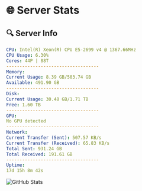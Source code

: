 # 🌐 Server Stats
## 🔍 Server Info
```yaml
CPU: Intel(R) Xeon(R) CPU E5-2699 v4 @ 1367.66MHz
CPU Usage: 6.30%
Cores: 44P | 88T
-----------------------------------
Memory:
Current Usage: 8.39 GB/503.74 GB
Available: 491.90 GB
-----------------------------------
Disk:
Current Usage: 30.48 GB/1.71 TB
Free: 1.60 TB
-----------------------------------
GPU:
No GPU detected
-----------------------------------
Network:
Current Transfer (Sent): 507.57 KB/s
Current Transfer (Received): 65.83 KB/s
Total Sent: 931.24 GB
Total Received: 191.61 GB
-----------------------------------
Uptime:
17d 15h 8m 42s
```
![GitHub Stats](https://img.shields.io/badge/Updated-2025-05-07_08:17:30-blue)
